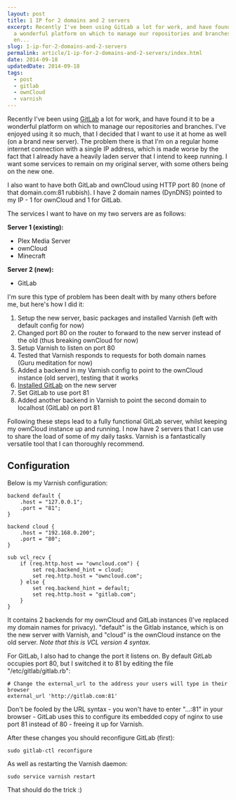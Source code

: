 ```yaml
---
layout: post
title: 1 IP for 2 domains and 2 servers
excerpt: Recently I've been using GitLab a lot for work, and have found it to be
  a wonderful platform on which to manage our repositories and branches. I've
  en...
slug: 1-ip-for-2-domains-and-2-servers
permalink: article/1-ip-for-2-domains-and-2-servers/index.html
date: 2014-09-18
updatedDate: 2014-09-18
tags:
  - post
  - gitlab
  - ownCloud
  - varnish
---
```


Recently I've been using [GitLab](https://about.gitlab.com/) a lot for work, and have found it to be a wonderful platform on which to manage our repositories and branches. I've enjoyed using it so much, that I decided that I want to use it at home as well (on a brand new server). The problem there is that I'm on a regular home internet connection with a single IP address, which is made worse by the fact that I already have a heavily laden server that I intend to keep running. I want some services to remain on my original server, with some others being on the new one.

I also want to have both GitLab and ownCloud using HTTP port 80 (none of that domain.com:81 rubbish). I have 2 domain names (DynDNS) pointed to my IP - 1 for ownCloud and 1 for GitLab.

The services I want to have on my two servers are as follows:

**Server 1 (existing):**

*   Plex Media Server
*   ownCloud
*   Minecraft

**Server 2 (new):**

*   GitLab

I'm sure this type of problem has been dealt with by many others before me, but here's how I did it:

1.  Setup the new server, basic packages and installed Varnish (left with default config for now)
2.  Changed port 80 on the router to forward to the new server instead of the old (thus breaking ownCloud for now)
3.  Setup Varnish to listen on port 80
4.  Tested that Varnish responds to requests for both domain names (Guru meditation for now)
5.  Added a backend in my Varnish config to point to the ownCloud instance (old server), testing that it works
6.  [Installed GitLab](https://about.gitlab.com/downloads/) on the new server
7.  Set GitLab to use port 81
8.  Added another backend in Varnish to point the second domain to localhost (GitLab) on port 81

Following these steps lead to a fully functional GitLab server, whilst keeping my ownCloud instance up and running. I now have 2 servers that I can use to share the load of some of my daily tasks. Varnish is a fantastically versatile tool that I can thoroughly recommend.

## Configuration

Below is my Varnish configuration:

```
backend default {
    .host = "127.0.0.1";
    .port = "81";
}

backend cloud {
    .host = "192.168.0.200";
    .port = "80";
}

sub vcl_recv {
    if (req.http.host == "owncloud.com") {
        set req.backend_hint = cloud;
        set req.http.host = "owncloud.com";
    } else {
        set req.backend_hint = default;
        set req.http.host = "gitlab.com";
    }
}
```

It contains 2 backends for my ownCloud and GitLab instances (I've replaced my domain names for privacy). "default" is the Gitlab instance, which is on the new server with Varnish, and "cloud" is the ownCloud instance on the old server. _Note that this is VCL version 4 syntax._

For GitLab, I also had to change the port it listens on. By default GitLab occupies port 80, but I switched it to 81 by editing the file "/etc/gitlab/gitlab.rb":

```
# Change the external_url to the address your users will type in their browser
external_url 'http://gitlab.com:81'
```

Don't be fooled by the URL syntax - you won't have to enter "...:81" in your browser - GitLab uses this to configure its embedded copy of nginx to use port 81 instead of 80 - freeing it up for Varnish.

After these changes you should reconfigure GitLab (first):

`sudo gitlab-ctl reconfigure`

As well as restarting the Varnish daemon:

`sudo service varnish restart`

That should do the trick :)